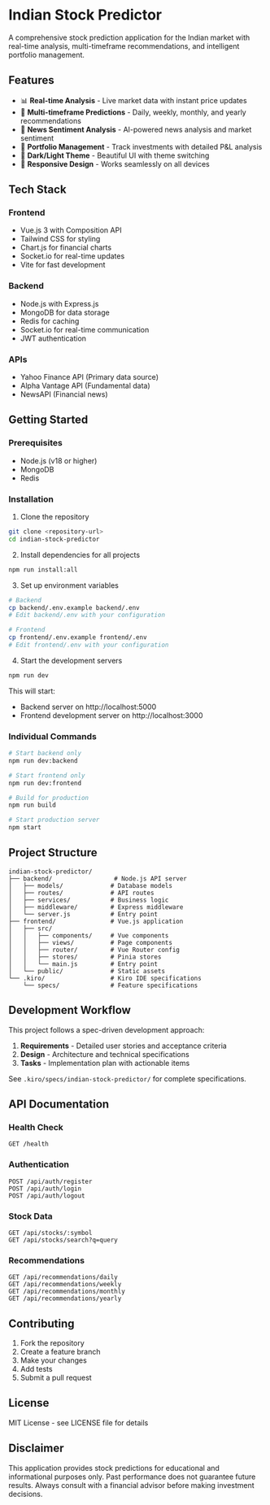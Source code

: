 # Indian Stock Predictor

A comprehensive stock prediction application for the Indian market with real-time analysis, multi-timeframe recommendations, and intelligent portfolio management.

## Features

- 📊 **Real-time Analysis** - Live market data with instant price updates
- 🎯 **Multi-timeframe Predictions** - Daily, weekly, monthly, and yearly recommendations
- 📰 **News Sentiment Analysis** - AI-powered news analysis and market sentiment
- 💼 **Portfolio Management** - Track investments with detailed P&L analysis
- 🌙 **Dark/Light Theme** - Beautiful UI with theme switching
- 📱 **Responsive Design** - Works seamlessly on all devices

## Tech Stack

### Frontend
- Vue.js 3 with Composition API
- Tailwind CSS for styling
- Chart.js for financial charts
- Socket.io for real-time updates
- Vite for fast development

### Backend
- Node.js with Express.js
- MongoDB for data storage
- Redis for caching
- Socket.io for real-time communication
- JWT authentication

### APIs
- Yahoo Finance API (Primary data source)
- Alpha Vantage API (Fundamental data)
- NewsAPI (Financial news)

## Getting Started

### Prerequisites
- Node.js (v18 or higher)
- MongoDB
- Redis

### Installation

1. Clone the repository
```bash
git clone <repository-url>
cd indian-stock-predictor
```

2. Install dependencies for all projects
```bash
npm run install:all
```

3. Set up environment variables
```bash
# Backend
cp backend/.env.example backend/.env
# Edit backend/.env with your configuration

# Frontend
cp frontend/.env.example frontend/.env
# Edit frontend/.env with your configuration
```

4. Start the development servers
```bash
npm run dev
```

This will start:
- Backend server on http://localhost:5000
- Frontend development server on http://localhost:3000

### Individual Commands

```bash
# Start backend only
npm run dev:backend

# Start frontend only
npm run dev:frontend

# Build for production
npm run build

# Start production server
npm start
```

## Project Structure

```
indian-stock-predictor/
├── backend/                 # Node.js API server
│   ├── models/             # Database models
│   ├── routes/             # API routes
│   ├── services/           # Business logic
│   ├── middleware/         # Express middleware
│   └── server.js           # Entry point
├── frontend/               # Vue.js application
│   ├── src/
│   │   ├── components/     # Vue components
│   │   ├── views/          # Page components
│   │   ├── router/         # Vue Router config
│   │   ├── stores/         # Pinia stores
│   │   └── main.js         # Entry point
│   └── public/             # Static assets
└── .kiro/                  # Kiro IDE specifications
    └── specs/              # Feature specifications
```

## Development Workflow

This project follows a spec-driven development approach:

1. **Requirements** - Detailed user stories and acceptance criteria
2. **Design** - Architecture and technical specifications
3. **Tasks** - Implementation plan with actionable items

See `.kiro/specs/indian-stock-predictor/` for complete specifications.

## API Documentation

### Health Check
```
GET /health
```

### Authentication
```
POST /api/auth/register
POST /api/auth/login
POST /api/auth/logout
```

### Stock Data
```
GET /api/stocks/:symbol
GET /api/stocks/search?q=query
```

### Recommendations
```
GET /api/recommendations/daily
GET /api/recommendations/weekly
GET /api/recommendations/monthly
GET /api/recommendations/yearly
```

## Contributing

1. Fork the repository
2. Create a feature branch
3. Make your changes
4. Add tests
5. Submit a pull request

## License

MIT License - see LICENSE file for details

## Disclaimer

This application provides stock predictions for educational and informational purposes only. Past performance does not guarantee future results. Always consult with a financial advisor before making investment decisions.